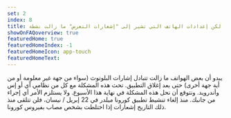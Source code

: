 ```yaml
---
set: 2
index: 8
title: إغلاق تطبيق كورونا ميلدر، لكن إعدادات الهاتف التي تشير إلى "إشعارات التعرض" ما زالت نشطة 
showOnFAQoverview: true
featuredHome: true
featuredHomeIndex: -1
featuredHomeIcon: app-touch
featuredHomeText: 
---
```

يبدو أن بعض الهواتف ما زالت تتبادل إشارات البلوتوث (سواء من جهة غير معلومة أو من أية جهة أخرى) حتى بعد إغلاق التطبيق. تحث هذه المشكلة مع كل من نظامي آي أو إس وأندرويد. ونتوقع أن نحل هذه المشكلة في نهاية هذا الأسبوع. ولا يستلزم الأمر أي إجراء من جانبك. 
منذ إلغاء تنشيط تطبيق كورونا ميلدر في 22 إبريل / نيسان، فلن تتلقى منذ ذلك التاريخ إشعارات إذا اختلطت بشخص مصاب بفيروس كورونا. 
